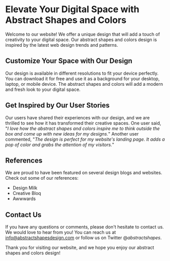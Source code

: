 <!--font:Poppins-->

# Elevate Your Digital Space with Abstract Shapes and Colors

Welcome to our website! We offer a unique design that will add a touch of creativity to your digital space. Our abstract shapes and colors design is inspired by the latest web design trends and patterns.

## Customize Your Space with Our Design

Our design is available in different resolutions to fit your device perfectly. You can download it for free and use it as a background for your desktop, laptop, or mobile device. The abstract shapes and colors will add a modern and fresh look to your digital space.

## Get Inspired by Our User Stories

Our users have shared their experiences with our design, and we are thrilled to see how it has transformed their creative spaces. One user said, "_I love how the abstract shapes and colors inspire me to think outside the box and come up with new ideas for my designs._" Another user commented, "_The design is perfect for my website's landing page. It adds a pop of color and grabs the attention of my visitors._"

## References

We are proud to have been featured on several design blogs and websites. Check out some of our references:

- Design Milk
- Creative Bloq
- Awwwards

## Contact Us

If you have any questions or comments, please don't hesitate to contact us. We would love to hear from you! You can reach us at info@abstractshapesdesign.com or follow us on Twitter @_abstractshapes_.

Thank you for visiting our website, and we hope you enjoy our abstract shapes and colors design!

<!--

Write me content for website with wallpaper which alt text is:

"A wallpaper with a repeating pattern of abstract shapes and colors, inspired by web design trends and patterns."

The name/title of the page should not be 1:1 copy of the alt text but rather a real content of the website which is using this wallpaper.

- Use markdown format 
- Start with heading
- Heading should be short and concise
- The content should look like a real website 
- The website should not be about the wallpaper, wallpaper is just a related background
- Heading should be contain work "wallpaper" or "background"
- Include real sections like references, contact, user stories, etc. use things relevant to the page purpose.
- Feel free to use structure like headings, bullets, numbering, blockquotes, paragraphs, horizontal lines, etc.
- You can use formatting like bold or _italic_
- You can include UTF-8 emojis
- Links should be only #hash anchors (and you can refer to the document itself)
- Do not include images


---


# Abstract Shapes and Colors Wallpaper for Your Creative Space

Welcome to our website! We provide a unique background that will add a touch of creativity to your digital space. Our wallpaper features a repeating pattern of abstract shapes and colors, inspired by the latest web design trends and patterns.

## Get Inspired by Our User Stories

Our users have shared their experiences with our wallpaper, and we are thrilled to see how it has transformed their creative spaces. One user said, "_I love how the abstract shapes and colors inspire me to think outside the box and come up with new ideas for my designs._" Another user commented, "_The wallpaper is perfect for my website's landing page. It adds a pop of color and grabs the attention of my visitors._"

## Customize Your Space with Our Wallpaper

Our wallpaper is available in different resolutions to fit your device perfectly. You can download it for free and use it as a background for your desktop, laptop, or mobile device. The abstract shapes and colors will add a modern and fresh look to your digital space.

## References

We are proud to have been featured on several design blogs and websites. Check out some of our references:

- Design Milk
- Creative Bloq
- Awwwards

## Contact Us

If you have any questions or comments, please don't hesitate to contact us. We would love to hear from you! You can reach us at info@abstractshapeswallpaper.com or follow us on Twitter @_abstractshapes_.

Thank you for visiting our website, and we hope you enjoy our abstract shapes and colors wallpaper!


---


Heading should not include word "wallpaper". The website should not be about the wallpaper itself, wallpaper is just a related background, rewrite whole content.


---


# Elevate Your Digital Space with Abstract Shapes and Colors

Welcome to our website! We provide a unique background that will add a touch of creativity to your digital space. Our design features a repeating pattern of abstract shapes and colors, inspired by the latest web design trends and patterns.

## Get Inspired by Our User Stories

Our users have shared their experiences with our design, and we are thrilled to see how it has transformed their creative spaces. One user said, "_I love how the abstract shapes and colors inspire me to think outside the box and come up with new ideas for my designs._" Another user commented, "_The design is perfect for my website's landing page. It adds a pop of color and grabs the attention of my visitors._"

## Customize Your Space with Our Design

Our design is available in different resolutions to fit your device perfectly. You can download it for free and use it as a background for your desktop, laptop, or mobile device. The abstract shapes and colors will add a modern and fresh look to your digital space.

## References

We are proud to have been featured on several design blogs and websites. Check out some of our references:

- Design Milk
- Creative Bloq
- Awwwards

## Contact Us

If you have any questions or comments, please don't hesitate to contact us. We would love to hear from you! You can reach us at info@abstractshapesdesign.com or follow us on Twitter @_abstractshapes_.

Thank you for visiting our website, and we hope you enjoy our abstract shapes and colors design!


---


Heading is too long, rewrite whole content.


---


# Abstract Shapes and Colors Design for Your Digital Space

Welcome to our website! We offer a unique design that will elevate your digital space with a touch of creativity. Our design features a repeating pattern of abstract shapes and colors, inspired by the latest web design trends and patterns.

## Customize Your Space with Our Design

Our design is available in different resolutions to fit your device perfectly. You can download it for free and use it as a background for your desktop, laptop, or mobile device. The abstract shapes and colors will add a modern and fresh look to your digital space.

## Get Inspired by Our User Stories

Our users have shared their experiences with our design, and we are thrilled to see how it has transformed their creative spaces. One user said, "_I love how the abstract shapes and colors inspire me to think outside the box and come up with new ideas for my designs._" Another user commented, "_The design is perfect for my website's landing page. It adds a pop of color and grabs the attention of my visitors._"

## References

We are proud to have been featured on several design blogs and websites. Check out some of our references:

- Design Milk
- Creative Bloq
- Awwwards

## Contact Us

If you have any questions or comments, please don't hesitate to contact us. We would love to hear from you! You can reach us at info@abstractshapesdesign.com or follow us on Twitter @_abstractshapes_.

Thank you for visiting our website, and we hope you enjoy our abstract shapes and colors design!


---


Heading is too long, rewrite whole content.


---


# Elevate Your Digital Space with Abstract Shapes and Colors

Welcome to our website! We offer a unique design that will add a touch of creativity to your digital space. Our abstract shapes and colors design is inspired by the latest web design trends and patterns.

## Customize Your Space with Our Design

Our design is available in different resolutions to fit your device perfectly. You can download it for free and use it as a background for your desktop, laptop, or mobile device. The abstract shapes and colors will add a modern and fresh look to your digital space.

## Get Inspired by Our User Stories

Our users have shared their experiences with our design, and we are thrilled to see how it has transformed their creative spaces. One user said, "_I love how the abstract shapes and colors inspire me to think outside the box and come up with new ideas for my designs._" Another user commented, "_The design is perfect for my website's landing page. It adds a pop of color and grabs the attention of my visitors._"

## References

We are proud to have been featured on several design blogs and websites. Check out some of our references:

- Design Milk
- Creative Bloq
- Awwwards

## Contact Us

If you have any questions or comments, please don't hesitate to contact us. We would love to hear from you! You can reach us at info@abstractshapesdesign.com or follow us on Twitter @_abstractshapes_.

Thank you for visiting our website, and we hope you enjoy our abstract shapes and colors design!


---


Write me a Google font which is best fitting for the website.

Pick from the list:
- Alegreya
- Great Vibes
- Playfair Display
- Roboto
- Inter
- Open Sans
- Orbitron
- Lobster
- Dancing Script
- Lato
- Barlow Condensed
- Futura
- Poppins
- Exo 2
- IBM Plex Sans
- Raleway
- Montserrat


Write just the font name nothing else.


---


Poppins

-->
